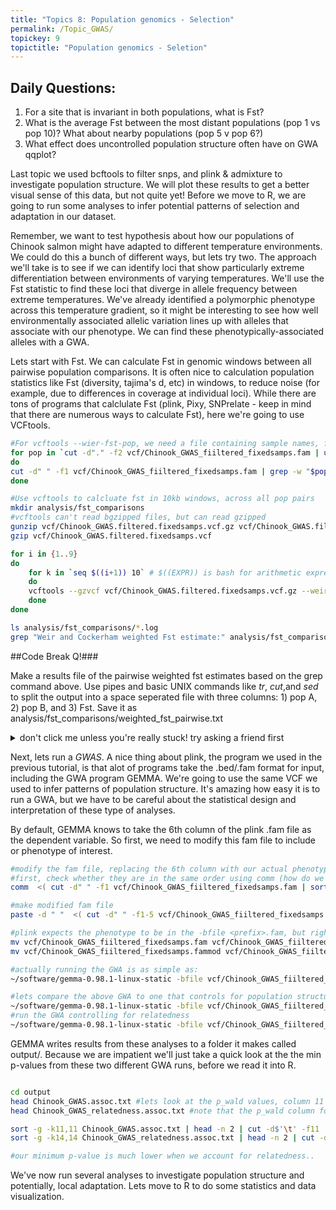 ```yaml
---
title: "Topics 8: Population genomics - Selection"
permalink: /Topic_GWAS/
topickey: 9
topictitle: "Population genomics - Seletion"
---
```


## Daily Questions:
1. For a site that is invariant in both populations, what is Fst?
2. What is the average Fst between the most distant populations (pop 1 vs pop 10)? What about nearby populations (pop 5 v pop 6?)
3. What effect does uncontrolled population structure often have on GWA qqplot?

Last topic we used bcftools to filter snps, and plink & admixture to investigate population structure. We will plot these results to get a better visual sense of this data, but not quite yet! Before we move to R, we are going to run some analyses to infer potential patterns of selection and adaptation in our dataset. 

Remember, we want to test hypothesis about how our populations of Chinook salmon might have adapted to different temperature environments. We could do this a bunch of different ways, but lets try two. The approach we'll take is to see if we can identify loci that show particularly extreme differentiation between environments of varying temperatures. We'll use the Fst statistic to find these loci that diverge in allele frequency between extreme temperatures. We've already identified a polymorphic phenotype across this temperature gradient, so it might be interesting to see how well environmentally associated allelic variation lines up with alleles that associate with our phenotype. We can find these phenotypically-associated alleles with a GWA. 

Lets start with Fst. We can calculate Fst in genomic windows between all pairwise population comparisons. It is often nice to calculation population statistics like Fst (diversity, tajima's d, etc) in windows, to reduce noise (for example, due to differences in coverage at individual loci). While there are tons of programs that calclulate Fst (plink, Pixy, SNPrelate - keep in mind that there are numerous ways to calculate Fst), here we're going to use VCFtools.


```bash
#For vcftools --wier-fst-pop, we need a file containing sample names, for each pop
for pop in `cut -d"." -f2 vcf/Chinook_GWAS_fiiltered_fixedsamps.fam | uniq`
do
cut -d" " -f1 vcf/Chinook_GWAS_fiiltered_fixedsamps.fam | grep -w "$pop" > ${pop}.samples
done

#Use vcftools to calcluate fst in 10kb windows, across all pop pairs
mkdir analysis/fst_comparisons
#vcftools can't read bgzipped files, but can read gzipped
gunzip vcf/Chinook_GWAS.filtered.fixedsamps.vcf.gz vcf/Chinook_GWAS.filtered.fixedsamps.vcf
gzip vcf/Chinook_GWAS.filtered.fixedsamps.vcf

for i in {1..9}
do
	for k in `seq $((i+1)) 10` # $((EXPR)) is bash for arithmetic expression!
	do
	vcftools --gzvcf vcf/Chinook_GWAS.filtered.fixedsamps.vcf.gz --weir-fst-pop p$i.samples --weir-fst-pop p$k.samples --out analysis/fst_comparisons/pop${i}_pop${k}_10kb --fst-window-size 10000 --fst-window-step 10000
	done
done

ls analysis/fst_comparisons/*.log
grep "Weir and Cockerham weighted Fst estimate:" analysis/fst_comparisons/*.log
```

##Code Break Q!###

Make a results file of the pairwise weighted fst estimates based on the grep command above. Use pipes and basic UNIX commands like _tr_, _cut_,and _sed_ to split the output into a space seperated file with three columns: 1) pop A, 2) pop B, and 3) Fst. Save it as analysis/fst_comparisons/weighted_fst_pairwise.txt

<details><summary>don't click me unless you're really stuck! try asking a friend first</summary>
<p>

```bash
grep "Weir and Cockerham weighted Fst estimate:" analysis/fst_comparisons/*.log | tr ":" "\t"  | sed 's|analysis/fst_comparisons/||g' | sed 's|_10kb.log||g' | cut -d$'\t' -f1,3 | tr "_" "\t" > analysis/fst_comparisons/weighted_fst_pairwise.txt
```
</p>
</details>

Next, lets run a *GWAS*. A nice thing about plink, the program we used in the previous tutorial, is that alot of programs take the .bed/.fam format for input, including the GWA program GEMMA. We're going to use the same VCF we used to infer patterns of population structure. It's amazing how easy it is to run a GWA, but we have to be careful about the statistical design and interpretation of these type of analyses.

By default, GEMMA knows to take the 6th column of the plink .fam file as the dependent variable. So first, we need to modify this fam file to include or phenotype of interest.

```bash
#modify the fam file, replacing the 6th column with our actual phenotypes
#first, check whether they are in the same order using comm (how do we interpret the output?)
comm  <( cut -d" " -f1 vcf/Chinook_GWAS_fiiltered_fixedsamps.fam | sort ) <( cut -d"," -f-1 phenos.txt | sort)

#make modified fam file
paste -d " "  <( cut -d" " -f1-5 vcf/Chinook_GWAS_fiiltered_fixedsamps.fam) <( cut -d"," -f2 phenos.txt) > vcf/Chinook_GWAS_fiiltered_fixedsamps.fammod

#plink expects the phenotype to be in the -bfile <prefix>.fam, but right now its in <prefix>.fammod. lets do some quick renaming
mv vcf/Chinook_GWAS_fiiltered_fixedsamps.fam vcf/Chinook_GWAS_fiiltered_fixedsamps.famnophenos
mv vcf/Chinook_GWAS_fiiltered_fixedsamps.fammod vcf/Chinook_GWAS_fiiltered_fixedsamps.fam

#actually running the GWA is as simple as:
~/software/gemma-0.98.1-linux-static -bfile vcf/Chinook_GWAS_fiiltered_fixedsamps -lm -o Chinook_GWAS -miss .10 -maf 0.01

#lets compare the above GWA to one that controls for population structure via the relatedness matrix in a linear mixed model framework
~/software/gemma-0.98.1-linux-static -bfile vcf/Chinook_GWAS_fiiltered_fixedsamps -gk -o Chinook_GWAS_fiiltered_fixedsamps #gk is the option for generating the relatedness matrix
#run the GWA controlling for relatedness
~/software/gemma-0.98.1-linux-static -bfile vcf/Chinook_GWAS_fiiltered_fixedsamps -k output/Chinook_GWAS_fiiltered_fixedsamps.cXX.txt -lmm 4 -o Chinook_GWAS_relatedness
```

GEMMA writes results from these analyses to a folder it makes called output/. Because we are impatient we'll just take a quick look at the the min p-values from these two different GWA runs, before we read it into R.

```bash

cd output
head Chinook_GWAS.assoc.txt #lets look at the p_wald values, column 11
head Chinook_GWAS_relatedness.assoc.txt #note that the p_wald column for the linear mixed effect GWA is 13

sort -g -k11,11 Chinook_GWAS.assoc.txt | head -n 2 | cut -d$'\t' -f11  #g tells sort to interpret scientific notation
sort -g -k14,14 Chinook_GWAS_relatedness.assoc.txt | head -n 2 | cut -d$'\t' -f14

#our minimum p-value is much lower when we account for relatedness..

```

We've now run several analyses to investigate population structure and potentially, local adaptation. Lets move to R to do some statistics and data visualization.

